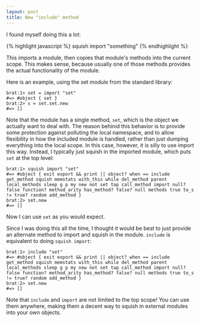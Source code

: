 ```yaml
---
layout: post
title: New "include" method
---
```


I found myself doing this a lot:

{% highlight javascript %}
squish import "something"
{% endhighlight %}

This imports a module, then copies that module's methods into the current scope. This makes sense, because usually one of those methods provides the actual functionality of the module. 

Here is an example, using the set module from the standard library:

    brat:1> set = import "set"
    #=> #object { set }
    brat:2> s = set.set.new
    #=> []

Note that the module has a single method, `set`, which is the object we actually want to deal with. The reason behinid this behavior is to provide some protection against polluting the local namespace, and to allow flexibility in how the included module is handled, rather than just dumping everything into the local scope. In this case, however, it is silly to use import this way. Instead, I typically just squish in the imported module, which puts `set` at the top level:

    brat:1> squish import "set"
    #=> #object { exit export && print || object? when == include get_method squish memstats with_this while del_method parent local_methods sleep g p my new not set tap call_method import null? false function? method_arity has_method? false? null methods true to_s != true? random add_method }
    brat:2> set.new
    #=> []

Now I can use `set` as you would expect.

Since I was doing this all the time, I thought it would be best to just provide an alternate method to import and squish in the module. `include` is equivalent to doing `squish import`:

    brat:1> include "set"
    #=> #object { exit export && print || object? when == include get_method squish memstats with_this while del_method parent local_methods sleep g p my new not set tap call_method import null? false function? method_arity has_method? false? null methods true to_s != true? random add_method }
    brat:2> set.new
    #=> []

Note that `include` and `import` are not limited to the top scope! You can use them anywhere, making them a decent way to squish in external modules into your own objects.

